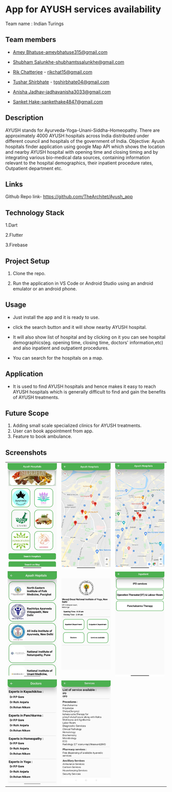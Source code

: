 # App for AYUSH services availability

Team name : Indian Turings

## Team members

- [Amey Bhatuse](https://github.com/Amey-2002)-ameybhatuse315@gmail.com

- [Shubham Salunkhe](https://github.com/Shubhams-2002)-shubhamtssalunkhe@gmail.com

- [Rik Chatterjee](https://github.com/TheArchitet) -
  rikchat15@gmail.com
  
- [Tushar Shirbhate](https://github.com/Tushar-Shirbhate) - 
  tgshirbhate04@gmail.com
  
 - [Anisha Jadhav]()-jadhavanisha3033@gmail.com

 - [Sanket Hake](https://github.com/Sanket-Hake)-sankethake4847@gmail.com 
  
  ## Description
  
  AYUSH stands for Ayurveda-Yoga-Unani-Siddha-Homeopathy.
  There are approximately 4000 AYUSH hospitals across India distributed under different council and hospitals of the government of India. Objective: Ayush hospitals finder application using google Map API which shows the location and nearby AYUSH hospital with opening time and closing timing and by integrating various bio-medical data sources, containing information relevant to the hospital demographics, their inpatient procedure rates, Outpatient department etc.
  
  ## Links
  Github Repo link- https://github.com/TheArchitet/Ayush_app
  
  
  ## Technology Stack
  
  1.Dart
  
  2.Flutter
  
  3.Firebase
  
  ## Project Setup
  
  1. Clone the repo.
  
  2. Run  the application in VS Code or Android Studio using an 
     android emulator or an android phone.
   
  ## Usage
  
  - Just install the app and it is ready to use.
  
  - click the search button and it will show nearby AYUSH hospital.
  
  - It will also show list of hospital and by clicking on it you can see hospital demographics(eg. opening time, closing time, doctors' information,etc) and also inpatient and outpatient procedures.

  - You can search for the hospitals on a map. 

  ## Application
  
  - It is used to find AYUSH hospitals and hence makes it easy to reach AYUSH hospitals which is generally difficult to find and gain the benefits of AYUSH treatments.
  
  ## Future Scope
  1. Adding small scale specialized clinics for AYUSH treatments.
  2. User can book appointment from app.
  3. Feature to book ambulance.

  ## Screenshots
  <table>
  <tr>
  <td><img src='images/1648264027790.jpg' width=300></td>
  <td><img src='images/1648264027756.jpg' width=300></td>
  <td><img src='images/1648264027693.jpg' width=300></td>
  </tr>
  
  <tr>
  <td><img src='images/Photo from Shubham Salunkhe.jpg' width=300></td>
  <td><img src='images/1649967537404.jpg' width=300></td>
  <td><img src='images/1648264027710.jpg' width=300></td>
  </tr>
  
  <tr>
  <td><img src='images/Photo from Shubham Salunkhe(1).jpg' width=300></td>
  <td><img src='images/Photo from Shubham Salunkhe(2).jpg' width=300></td>
  </tr>
  </table>
  
